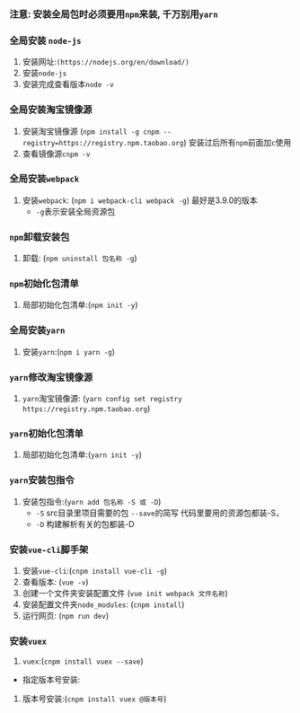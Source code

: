 ### 注意: 安装全局包时必须要用`npm`来装, 千万别用`yarn`

### 全局安装 `node-js`
1. 安装网址:`(https://nodejs.org/en/download/)`
2. 安装`node-js`
3. 安装完成查看版本`node -v`

### 全局安装淘宝镜像源
1. 安装淘宝镜像源 (`npm install -g cnpm --registry=https://registry.npm.taobao.org`)  安装过后所有`npm`前面加`c`使用
2. 查看镜像源`cnpm -v`

### 全局安装`webpack`
1. 安装`webpack`: (`npm i webpack-cli webpack -g`)  最好是3.9.0的版本
	- `-g`表示安装全局资源包

### `npm`卸载安装包
1. 卸载: (`npm uninstall 包名称 -g`)

### `npm`初始化包清单
1. 局部初始化包清单:(`npm init -y`) 

### 全局安装`yarn`
1. 安装`yarn`:(`npm i yarn -g`)

### `yarn`修改淘宝镜像源
1. `yarn`淘宝镜像源: (`yarn config set registry https://registry.npm.taobao.org`)

### `yarn`初始化包清单
1. 局部初始化包清单:(`yarn init -y`)

### `yarn`安装包指令
1. 安装包指令:(`yarn add 包名称 -S 或 -D`)
	- `-S` src目录里项目需要的包 `--save`的简写 代码里要用的资源包都装-S，
	- `-D` 构建解析有关的包都装-D

### 安装`vue-cli`脚手架
1. 安装`vue-cli`:(`cnpm install vue-cli -g`) 
2. 查看版本: (`vue -v`) 
3. 创建一个文件夹安装配置文件 (`vue init webpack 文件名称`)
4. 安装配置文件夹`node_modules`: (`cnpm install`)
5. 运行网页: (`npm run dev`)

### 安装`vuex`
1. `vuex`:(`cnpm install vuex --save`)
* 指定版本号安装:
1. 版本号安装:(`cnpm install vuex @版本号`)
